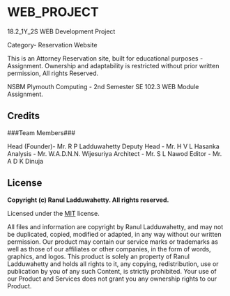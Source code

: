 # WEB_PROJECT
18.2_1Y_2S WEB Development Project

Category- Reservation Website

This is an Attorney Reservation site, built for educational purposes - Assignment.
Ownership and adaptability is restricted without prior written permission, All rights Reserved.

NSBM Plymouth Computing - 2nd Semester SE 102.3 WEB Module Assignment.

## Credits

###Team Members###

Head (Founder)- Mr. R P Ladduwahetty
Deputy Head - Mr.  H V L Hasanka
Analysis - Mr. W.A.D.N.N. Wijesuriya 
Architect - Mr. S L Nawod
Editor - Mr. A D K Dinuja


## License

**Copyright (c) Ranul Ladduwahetty. All rights reserved.**

Licensed under the [MIT](LICENSE.txt) license.

All files and information are copyright by Ranul Ladduwahetty, 
and may not be duplicated, copied, modified or adapted, 
in any way without our written permission. 
Our product may contain our service marks or trademarks as well as those of our affiliates or other companies, 
in the form of words, graphics, and logos.
This product is solely an property of Ranul Ladduwahetty and holds all rights to it, any copying, redistribution, use or publication by you of any such Content, is strictly prohibited. 
Your use of our Product and Services does not grant you any ownership rights to our Product.



